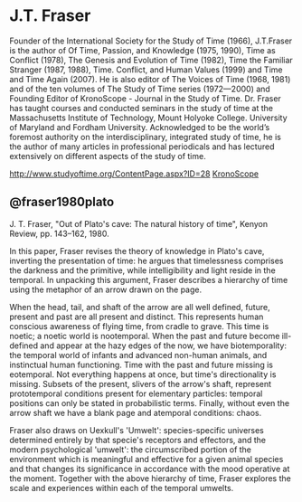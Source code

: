 J.T. Fraser
===========

Founder of the International Society for the Study of Time (1966), J.T.Fraser
is the author of Of Time, Passion, and Knowledge (1975, 1990), Time as Conflict
(1978), The Genesis and Evolution of Time (1982), Time the Familiar Stranger
(1987, 1988), Time. Conflict, and Human Values (1999) and Time and Time Again
(2007). He is also editor of The Voices of Time (1968, 1981) and of the ten
volumes of The Study of Time series (1972—2000) and Founding Editor of
KronoScope - Journal in the Study of Time. Dr. Fraser has taught courses and
conducted seminars in the study of time at the Massachusetts Institute of
Technology, Mount Holyoke College. University of Maryland and Fordham
University. Acknowledged to be the world’s foremost authority on the
interdisciplinary, integrated study of time, he is the author of many articles
in professional periodicals and has lectured extensively on different aspects
of the study of time.

<http://www.studyoftime.org/ContentPage.aspx?ID=28>
[KronoScope](http://booksandjournals.brillonline.com/content/journals/15685241)

@fraser1980plato
----------------

J. T. Fraser, "Out of Plato's cave: The natural history of time", Kenyon
Review, pp. 143–162, 1980.

In this paper, Fraser revises the theory of knowledge in Plato's cave,
inverting the presentation of time: he argues that timelessness comprises the
darkness and the primitive, while intelligibility and light reside in the
temporal. In unpacking this argument, Fraser describes a hierarchy of time
using the metaphor of an arrow drawn on the page.

When the head, tail, and shaft of the arrow are all well defined, future,
present and past are all present and distinct. This represents human conscious
awareness of flying time, from cradle to grave. This time is noetic; a noetic
world is nootemporal. When the past and future become ill-defined and appear at
the hazy edges of the now, we have biotemporality: the temporal world of
infants and advanced non-human animals, and instinctual human functioning. Time with the past and future missing is eotemporal. Not everything happens at
once, but time's directionality is missing. Subsets of the present, slivers of
the arrow's shaft, represent prototemporal conditions present for elementary
particles: temporal positions can only be stated in probabilistic terms. Finally, without even the arrow shaft we have a blank page and atemporal conditions: chaos.

Fraser also draws on Uexkull's 'Umwelt': species-specific universes determined
entirely by that specie's receptors and effectors, and the modern psychological
'umwelt': the circumscribed portion of the environment which is meaningful and
effective for a given animal species and that changes its significance in
accordance with the mood operative at the moment. Together with the above
hierarchy of time, Fraser explores the scale and experiences within each of the
temporal umwelts.

